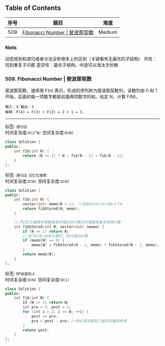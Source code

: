 ## Table of Contents
|序号|题目|难度|
|-|-|-|
|509|[Fibonacci Number \| 斐波那契数](#509-Fibonacci-Number--斐波那契数)|Medium|

### Nots
动态规划和递归或者分治没有根本上的区别（关键看有无最优的子结构）
共性：找到重复子问题
差异性：最优子结构、中途可以淘汰次优解



### 509. Fibonacci Number | 斐波那契数

斐波那契数，通常用 F(n) 表示，形成的序列称为斐波那契数列。该数列由 0 和 1 开始，后面的每一项数字都是前面两项数字的和。给定 N，计算 F(N)。
```
输入：4 输出：3
解释：F(4) = F(3) + F(2) = 2 + 1 = 3.
```
---

标签: `递归法`<br>
时间复杂度:`O(2^N)` 空间复杂度:`O(N)`
```c++
class Solution {
public:
    int fib(int N) {
        return (N <= 1) ? N : fib(N - 1) + fib(N - 2);
    }
};
```

标签: `递归法` `记忆化搜索`<br>
时间复杂度:`O(N)` 空间复杂度:`O(N)`
```c++
class Solution {
public:
    int fib(int N) {
        vector<int> memo(N + 1); //初始化vector为N+1个0
        return fibStored(N, memo);
    }

    //🪁记忆化搜索利用数组来存储已经计算过的值避免重复调用计算
    int fibStored(int N, vector<int> &memo) {
        if (N <= 1) return N;
        //当fib(N)尚未计算时，执行递归计算
        if (memo[N] == 0) {
            memo[N] = fibStored(N - 1, memo) + fibStored(N - 2, memo);
        }
        return memo[N];
    }
};
```

标签: `DP自底向上`<br>
时间复杂度:`O(N)` 空间复杂度:`O(1)`
```c++
class Solution {
public:
    int fib(int N) {
        if (N <= 1) return N;
        int pre = 0, post = 1;
        for (int i = 2; i <= N; ++i) {
            post += pre;
            pre = post - pre; //结合减法避免了临时变量的申请
        }
        return post;
    }
};
```
